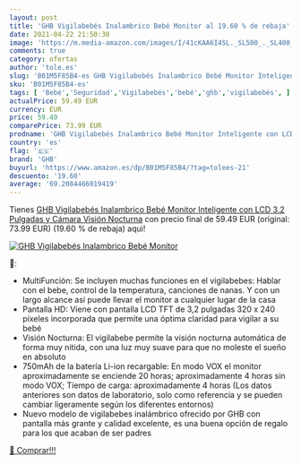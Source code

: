 ```yaml
---
layout: post
title: 'GHB Vigilabebés Inalambrico Bebé Monitor al 19.60 % de rebaja'
date: 2021-04-22 21:50:30
image: 'https://m.media-amazon.com/images/I/41cKAA6I4SL._SL500_._SL400_.jpg'
comments: true
category: ofertas
author: 'tole.es'
slug: 'B01M5F85B4-es GHB Vigilabebés Inalambrico Bebé Monitor Inteligente con...'
sku: 'B01M5F85B4-es'
tags: [ 'Bebé','Seguridad','Vigilabebés','bebé','ghb','vigilabebés', ]
actualPrice: 59.49 EUR
currency: EUR
price: 59.49
comparePrice: 73.99 EUR
prodname: 'GHB Vigilabebés Inalambrico Bebé Monitor Inteligente con LCD 3.2 Pulgadas y Cámara Visión Nocturna'
country: 'es'
flag: '🇪🇸'
brand: 'GHB'
buyurl: 'https://www.amazon.es/dp/B01M5F85B4/?tag=tolees-21'
descuento: '19.60'
average: '69.2084466019419'
---
```


Tienes [GHB Vigilabebés Inalambrico Bebé Monitor Inteligente con LCD 3.2 Pulgadas y Cámara Visión Nocturna](https://www.amazon.es/dp/B01M5F85B4/?tag=tolees-21) con precio final de  59.49 EUR (original: 73.99 EUR) (19.60 %  de rebaja) aqui!

[![GHB Vigilabebés Inalambrico Bebé Monitor](https://m.media-amazon.com/images/I/41cKAA6I4SL._SL500_._SL400_.jpg)](https://www.amazon.es/dp/B01M5F85B4/?tag=tolees-21)

🔎:

- MultiFunción: Se incluyen muchas funciones en el vigilabebes: Hablar con el bebe, control de la temperatura, canciones de nanas. Y con un largo alcance así puede llevar el monitor a cualquier lugar de la casa
- Pantalla HD: Viene con pantalla LCD TFT de 3,2 pulgadas 320 x 240 píxeles incorporada que permite una óptima claridad para vigilar a su bebé
- Visión Nocturna: El vigilabebe permite la visión nocturna automática de forma muy nitida, con una luz muy suave para que no moleste el sueño en absoluto
- 750mAh de la batería Li-ion recargable: En modo VOX el monitor aproximadamente se enciende 20 horas; aproximadamente 4 horas sin modo VOX; Tiempo de carga: aproximadamente 4 horas (Los datos anteriores son datos de laboratorio, solo como referencia y se pueden cambiar ligeramente según los diferentes entornos)
- Nuevo modelo de vigilabebes inalámbrico ofrecido por GHB con pantalla más grante y calidad excelente, es una buena opción de regalo para los que acaban de ser padres

[🛒 Comprar!!!](https://www.amazon.es/dp/B01M5F85B4/?tag=tolees-21)
